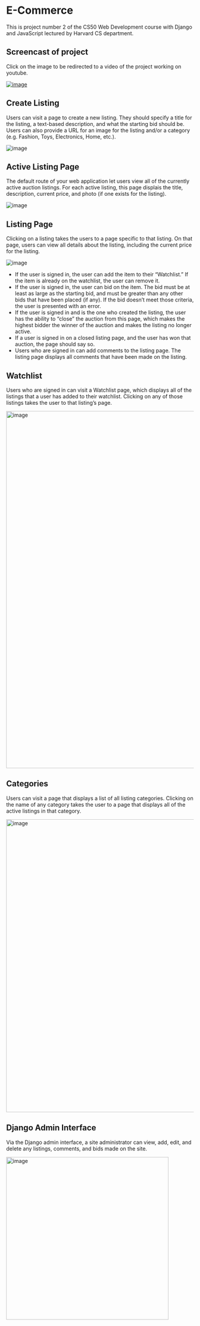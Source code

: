 # E-Commerce
This is project number 2 of the CS50 Web Development course with Django and JavaScript lectured by Harvard CS department.

## Screencast of project
Click on the image to be redirected to a video of the project working on youtube.

[![image](https://github.com/Fernando-Urbano/e-commerce/assets/99626376/1d3d51fc-6892-4a4d-9d28-719e756aa3d3)](https://www.youtube.com/watch?v=FqzSTWCXzH0&feature=youtu.be)

## Create Listing
Users can visit a page to create a new listing. They should specify a title for the listing, a text-based description, and what the starting bid should be. Users can also provide a URL for an image for the listing and/or a category (e.g. Fashion, Toys, Electronics, Home, etc.).

![image](https://github.com/Fernando-Urbano/cs50w-p2-commerce/assets/99626376/f17c6763-2359-4673-8801-56d6e89b1c90)

## Active Listing Page
The default route of your web application let users view all of the currently active auction listings. For each active listing, this page displais the title, description, current price, and photo (if one exists for the listing).

![image](https://github.com/Fernando-Urbano/cs50w-p2-commerce/assets/99626376/9ae43152-ae04-4b3b-82de-36b70ee0f4f9)

## Listing Page
Clicking on a listing takes the users to a page specific to that listing. On that page, users can view all details about the listing, including the current price for the listing.

![image](https://github.com/Fernando-Urbano/cs50w-p2-commerce/assets/99626376/9e1c2f6b-d4de-49b0-a9ac-f5948fb44ade)

- If the user is signed in, the user can add the item to their “Watchlist.” If the item is already on the watchlist, the user can remove it.
- If the user is signed in, the user can bid on the item. The bid must be at least as large as the starting bid, and must be greater than any other bids that have been placed (if any). If the bid doesn’t meet those criteria, the user is presented with an error.
- If the user is signed in and is the one who created the listing, the user has the ability to “close” the auction from this page, which makes the highest bidder the winner of the auction and makes the listing no longer active.
- If a user is signed in on a closed listing page, and the user has won that auction, the page should say so.
- Users who are signed in can add comments to the listing page. The listing page displays all comments that have been made on the listing.

## Watchlist
Users who are signed in can visit a Watchlist page, which displays all of the listings that a user has added to their watchlist. Clicking on any of those listings takes the user to that listing’s page.

<img width="957" alt="image" src="https://github.com/Fernando-Urbano/cs50w-p2-commerce/assets/99626376/5125a9ec-ddce-496c-856f-b5ea59faaeb9">

## Categories
Users can visit a page that displays a list of all listing categories. Clicking on the name of any category takes the user to a page that displays all of the active listings in that category.

<img width="785" alt="image" src="https://github.com/Fernando-Urbano/cs50w-p2-commerce/assets/99626376/7d70c24e-5dc0-47d1-97b2-4bd32346666e">

## Django Admin Interface
Via the Django admin interface, a site administrator can view, add, edit, and delete any listings, comments, and bids made on the site.

<img width="436" alt="image" src="https://github.com/Fernando-Urbano/cs50w-p2-commerce/assets/99626376/f09f6183-294f-4ab7-b4ae-7834461b1886">
